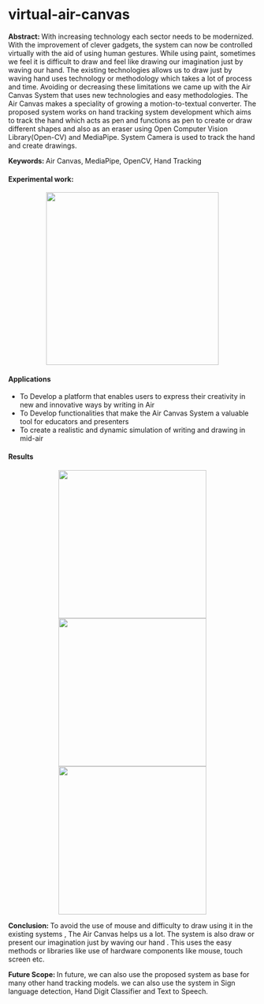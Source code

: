 # virtual-air-canvas
<p><b>Abstract: </b>With increasing technology each sector needs to be modernized. With the improvement of clever gadgets, the system can now be controlled virtually with the aid of using human gestures. While using paint, sometimes we feel it is difficult to draw and feel like drawing our imagination just by waving our hand. The existing technologies allows us to draw just by waving hand uses technology or methodology which takes a lot of process and time. Avoiding or decreasing these limitations we came up with the Air Canvas System that uses new technologies and easy methodologies. The Air Canvas makes a speciality of growing a motion-to-textual converter. The proposed system works on hand tracking system development which aims to track the hand which acts as pen and functions as pen to create or draw different shapes and also as an eraser using Open Computer Vision Library(Open-CV) and MediaPipe.  System Camera is used to track the hand and create drawings.</p>
<p><b>Keywords: </b>Air Canvas, MediaPipe, OpenCV, Hand Tracking</p>

#### Experimental work:
<p align="center">
  <img src="./files/exp.png" width="350"/>
</p>

#### Applications
<ul>
  <li>To Develop a platform that enables users to express their creativity in new and innovative ways by writing in Air</li>
  <li>To Develop functionalities that make the Air Canvas System a valuable tool for educators and presenters</li>
  <li>To create a realistic and dynamic simulation of writing and drawing in mid-air</li>
</ul>

#### Results
<p align="center">
 <img src="./files/res1.png" width="300"/><img src="./files/res2.png" width="300" style="margin: 0 9px;"/><img src="./files/res3.png" width="300"/>
</p>

<p><b>Conclusion: </b>To avoid the use of mouse and difficulty to draw using it in the existing systems , The Air Canvas helps us a lot. The system is also draw or present our imagination just by waving our hand . This uses the easy methods or libraries like use of hardware components like mouse, touch screen etc.</p>

<p><b>Future Scope: </b>In future, we can also use the proposed system as base for many other hand tracking models. we can also use the system in Sign language detection, Hand Digit Classifier and Text to Speech.</p>

